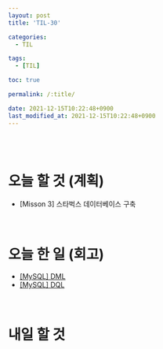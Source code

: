 ```yaml
---
layout: post
title: 'TIL-30'

categories:
  - TIL

tags:
  - [TIL]

toc: true

permalink: /:title/

date: 2021-12-15T10:22:48+0900
last_modified_at: 2021-12-15T10:22:48+0900
---
```


<br>
<br>

# 오늘 할 것 (계획)

- [Misson 3] 스타벅스 데이터베이스 구축

<br>

# 오늘 한 일 (회고)

- [[MySQL] DML](../database-03)
- [[MySQL] DQL](../database-04)

<br>

# 내일 할 것
